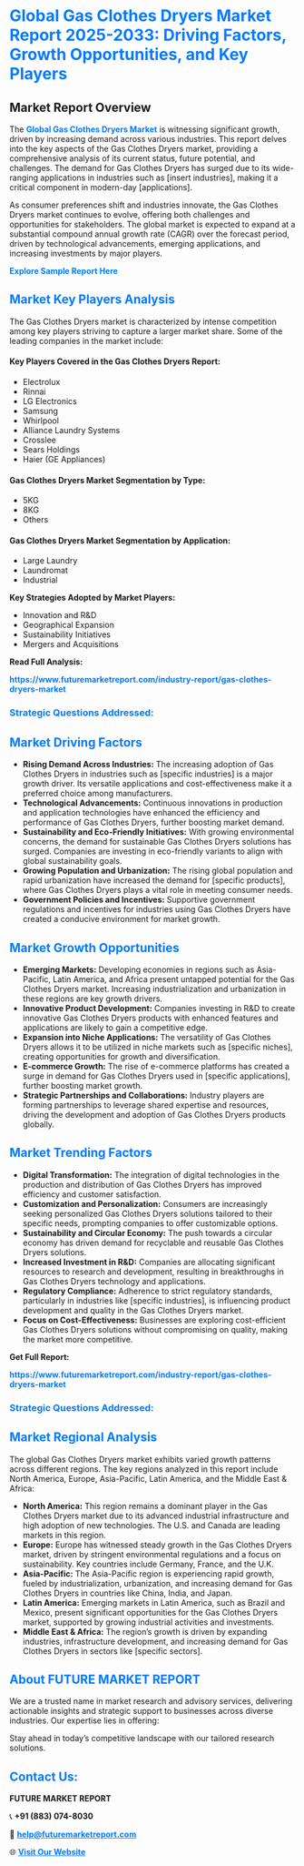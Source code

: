 <h1 style="color: #007BFF;">Global Gas Clothes Dryers Market Report 2025-2033: Driving Factors, Growth Opportunities, and Key Players</h1>

<section id="overview">
<h2>Market Report Overview</h2>
<p>The <a href="https://www.futuremarketreport.com/industry-report/gas-clothes-dryers-market" style="color: #007BFF; text-decoration: none;"><strong>Global Gas Clothes Dryers Market</strong></a> is witnessing significant growth, driven by increasing demand across various industries. This report delves into the key aspects of the Gas Clothes Dryers market, providing a comprehensive analysis of its current status, future potential, and challenges. The demand for Gas Clothes Dryers has surged due to its wide-ranging applications in industries such as [insert industries], making it a critical component in modern-day [applications].</p>
<p>As consumer preferences shift and industries innovate, the Gas Clothes Dryers market continues to evolve, offering both challenges and opportunities for stakeholders. The global market is expected to expand at a substantial compound annual growth rate (CAGR) over the forecast period, driven by technological advancements, emerging applications, and increasing investments by major players.</p>
</section>

<section id="overview">
<p><a href="https://www.futuremarketreport.com/request-sample/reportId=25937" style="color: #007BFF; text-decoration: none;"><strong>Explore Sample Report Here</strong></a></p>
</section>

<section id="key-players">
<h2 style="color: #007BFF;">Market Key Players Analysis</h2>
<p>The Gas Clothes Dryers market is characterized by intense competition among key players striving to capture a larger market share. Some of the leading companies in the market include:</p>
<h4>Key Players Covered in the Gas Clothes Dryers Report:</h4>
<ul><li>Electrolux</li><li>Rinnai</li><li>LG Electronics</li><li>Samsung</li><li>Whirlpool</li><li>Alliance Laundry Systems</li><li>Crosslee</li><li>Sears Holdings</li><li>Haier (GE Appliances)</li></ul>
<h4>Gas Clothes Dryers Market Segmentation by Type:</h4>
<ul><li>5KG</li><li>8KG</li><li>Others</li></ul>

<h4>Gas Clothes Dryers Market Segmentation by Application:</h4>
<ul><li>Large Laundry</li><li>Laundromat</li><li>Industrial</li></ul>
<p><strong>Key Strategies Adopted by Market Players:</strong></p>
<ul>
<li>Innovation and R&D</li>
<li>Geographical Expansion</li>
<li>Sustainability Initiatives</li>
<li>Mergers and Acquisitions</li>
</ul>
</section>

<section>
<p><strong>Read Full Analysis: </strong></p><a href="https://www.futuremarketreport.com/industry-report/gas-clothes-dryers-market" style="color: #007BFF; text-decoration: none;"><strong>https://www.futuremarketreport.com/industry-report/gas-clothes-dryers-market</strong></a>
<h3 style="color: #007BFF;">Strategic Questions Addressed:</h3>
</section>

<section id="driving-factors">
<h2 style="color: #007BFF;">Market Driving Factors</h2>
<ul>
<li><strong>Rising Demand Across Industries:</strong> The increasing adoption of Gas Clothes Dryers in industries such as [specific industries] is a major growth driver. Its versatile applications and cost-effectiveness make it a preferred choice among manufacturers.</li>
<li><strong>Technological Advancements:</strong> Continuous innovations in production and application technologies have enhanced the efficiency and performance of Gas Clothes Dryers, further boosting market demand.</li>
<li><strong>Sustainability and Eco-Friendly Initiatives:</strong> With growing environmental concerns, the demand for sustainable Gas Clothes Dryers solutions has surged. Companies are investing in eco-friendly variants to align with global sustainability goals.</li>
<li><strong>Growing Population and Urbanization:</strong> The rising global population and rapid urbanization have increased the demand for [specific products], where Gas Clothes Dryers plays a vital role in meeting consumer needs.</li>
<li><strong>Government Policies and Incentives:</strong> Supportive government regulations and incentives for industries using Gas Clothes Dryers have created a conducive environment for market growth.</li>
</ul>
</section>

<section id="growth-opportunities">
<h2 style="color: #007BFF;">Market Growth Opportunities</h2>
<ul>
<li><strong>Emerging Markets:</strong> Developing economies in regions such as Asia-Pacific, Latin America, and Africa present untapped potential for the Gas Clothes Dryers market. Increasing industrialization and urbanization in these regions are key growth drivers.</li>
<li><strong>Innovative Product Development:</strong> Companies investing in R&D to create innovative Gas Clothes Dryers products with enhanced features and applications are likely to gain a competitive edge.</li>
<li><strong>Expansion into Niche Applications:</strong> The versatility of Gas Clothes Dryers allows it to be utilized in niche markets such as [specific niches], creating opportunities for growth and diversification.</li>
<li><strong>E-commerce Growth:</strong> The rise of e-commerce platforms has created a surge in demand for Gas Clothes Dryers used in [specific applications], further boosting market growth.</li>
<li><strong>Strategic Partnerships and Collaborations:</strong> Industry players are forming partnerships to leverage shared expertise and resources, driving the development and adoption of Gas Clothes Dryers products globally.</li>
</ul>
</section>

<section id="trending-factors">
<h2 style="color: #007BFF;">Market Trending Factors</h2>
<ul>
<li><strong>Digital Transformation:</strong> The integration of digital technologies in the production and distribution of Gas Clothes Dryers has improved efficiency and customer satisfaction.</li>
<li><strong>Customization and Personalization:</strong> Consumers are increasingly seeking personalized Gas Clothes Dryers solutions tailored to their specific needs, prompting companies to offer customizable options.</li>
<li><strong>Sustainability and Circular Economy:</strong> The push towards a circular economy has driven demand for recyclable and reusable Gas Clothes Dryers solutions.</li>
<li><strong>Increased Investment in R&D:</strong> Companies are allocating significant resources to research and development, resulting in breakthroughs in Gas Clothes Dryers technology and applications.</li>
<li><strong>Regulatory Compliance:</strong> Adherence to strict regulatory standards, particularly in industries like [specific industries], is influencing product development and quality in the Gas Clothes Dryers market.</li>
<li><strong>Focus on Cost-Effectiveness:</strong> Businesses are exploring cost-efficient Gas Clothes Dryers solutions without compromising on quality, making the market more competitive.</li>
</ul>
</section>

<section>
<p><strong>Get Full Report: </strong></p><a href="https://www.futuremarketreport.com/industry-report/gas-clothes-dryers-market" style="color: #007BFF; text-decoration: none;"><strong>https://www.futuremarketreport.com/industry-report/gas-clothes-dryers-market</strong></a>
<h3 style="color: #007BFF;">Strategic Questions Addressed:</h3>
</section>


<section id="regional-analysis">
<h2 style="color: #007BFF;">Market Regional Analysis</h2>
<p>The global Gas Clothes Dryers market exhibits varied growth patterns across different regions. The key regions analyzed in this report include North America, Europe, Asia-Pacific, Latin America, and the Middle East & Africa:</p>
<ul>
<li><strong>North America:</strong> This region remains a dominant player in the Gas Clothes Dryers market due to its advanced industrial infrastructure and high adoption of new technologies. The U.S. and Canada are leading markets in this region.</li>
<li><strong>Europe:</strong> Europe has witnessed steady growth in the Gas Clothes Dryers market, driven by stringent environmental regulations and a focus on sustainability. Key countries include Germany, France, and the U.K.</li>
<li><strong>Asia-Pacific:</strong> The Asia-Pacific region is experiencing rapid growth, fueled by industrialization, urbanization, and increasing demand for Gas Clothes Dryers in countries like China, India, and Japan.</li>
<li><strong>Latin America:</strong> Emerging markets in Latin America, such as Brazil and Mexico, present significant opportunities for the Gas Clothes Dryers market, supported by growing industrial activities and investments.</li>
<li><strong>Middle East & Africa:</strong> The region’s growth is driven by expanding industries, infrastructure development, and increasing demand for Gas Clothes Dryers in sectors like [specific sectors].</li>
</ul>
</section>

<footer>
<h2 style="color: #007BFF;">About FUTURE MARKET REPORT</h2>
<p>We are a trusted name in market research and advisory services, delivering actionable insights and strategic support to businesses across diverse industries. Our expertise lies in offering:</p>

<p>Stay ahead in today’s competitive landscape with our tailored research solutions.</p>

<h2 style="color: #007BFF;">Contact Us:</h2>
<p><strong>FUTURE MARKET REPORT</strong></p>
<p>📞 <strong>+91 (883) 074-8030</strong></p>
<p>📧 <strong><a href="mailto:help@futuremarketreport.com" style="color: #007BFF;">help@futuremarketreport.com</a></strong></p>
<p>🌐 <strong><a href="https://www.futuremarketreport.com/" style="color: #007BFF;">Visit Our Website</a></strong></p>
</footer>